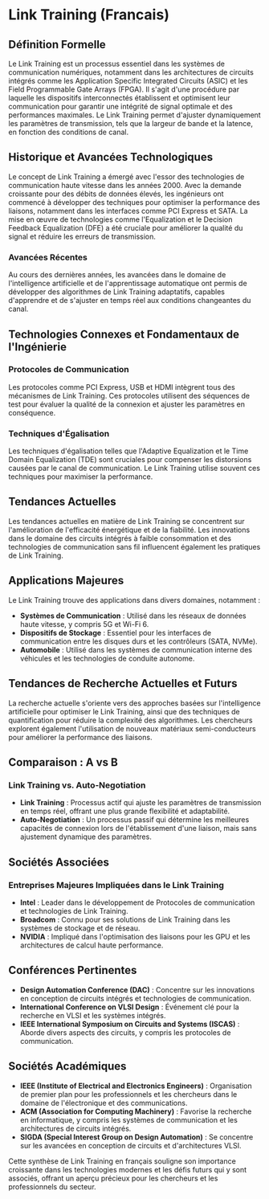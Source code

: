 # Link Training (Francais)

## Définition Formelle

Le Link Training est un processus essentiel dans les systèmes de communication numériques, notamment dans les architectures de circuits intégrés comme les Application Specific Integrated Circuits (ASIC) et les Field Programmable Gate Arrays (FPGA). Il s'agit d'une procédure par laquelle les dispositifs interconnectés établissent et optimisent leur communication pour garantir une intégrité de signal optimale et des performances maximales. Le Link Training permet d'ajuster dynamiquement les paramètres de transmission, tels que la largeur de bande et la latence, en fonction des conditions de canal.

## Historique et Avancées Technologiques

Le concept de Link Training a émergé avec l'essor des technologies de communication haute vitesse dans les années 2000. Avec la demande croissante pour des débits de données élevés, les ingénieurs ont commencé à développer des techniques pour optimiser la performance des liaisons, notamment dans les interfaces comme PCI Express et SATA. La mise en œuvre de technologies comme l'Equalization et le Decision Feedback Equalization (DFE) a été cruciale pour améliorer la qualité du signal et réduire les erreurs de transmission.

### Avancées Récentes

Au cours des dernières années, les avancées dans le domaine de l'intelligence artificielle et de l'apprentissage automatique ont permis de développer des algorithmes de Link Training adaptatifs, capables d'apprendre et de s'ajuster en temps réel aux conditions changeantes du canal.

## Technologies Connexes et Fondamentaux de l'Ingénierie

### Protocoles de Communication

Les protocoles comme PCI Express, USB et HDMI intègrent tous des mécanismes de Link Training. Ces protocoles utilisent des séquences de test pour évaluer la qualité de la connexion et ajuster les paramètres en conséquence.

### Techniques d'Égalisation

Les techniques d'égalisation telles que l'Adaptive Equalization et le Time Domain Equalization (TDE) sont cruciales pour compenser les distorsions causées par le canal de communication. Le Link Training utilise souvent ces techniques pour maximiser la performance.

## Tendances Actuelles

Les tendances actuelles en matière de Link Training se concentrent sur l'amélioration de l'efficacité énergétique et de la fiabilité. Les innovations dans le domaine des circuits intégrés à faible consommation et des technologies de communication sans fil influencent également les pratiques de Link Training.

## Applications Majeures

Le Link Training trouve des applications dans divers domaines, notamment :

- **Systèmes de Communication** : Utilisé dans les réseaux de données haute vitesse, y compris 5G et Wi-Fi 6.
- **Dispositifs de Stockage** : Essentiel pour les interfaces de communication entre les disques durs et les contrôleurs (SATA, NVMe).
- **Automobile** : Utilisé dans les systèmes de communication interne des véhicules et les technologies de conduite autonome.

## Tendances de Recherche Actuelles et Futurs

La recherche actuelle s'oriente vers des approches basées sur l'intelligence artificielle pour optimiser le Link Training, ainsi que des techniques de quantification pour réduire la complexité des algorithmes. Les chercheurs explorent également l'utilisation de nouveaux matériaux semi-conducteurs pour améliorer la performance des liaisons.

## Comparaison : A vs B

### Link Training vs. Auto-Negotiation

- **Link Training** : Processus actif qui ajuste les paramètres de transmission en temps réel, offrant une plus grande flexibilité et adaptabilité.
- **Auto-Negotiation** : Un processus passif qui détermine les meilleures capacités de connexion lors de l'établissement d'une liaison, mais sans ajustement dynamique des paramètres.

## Sociétés Associées

### Entreprises Majeures Impliquées dans le Link Training

- **Intel** : Leader dans le développement de Protocoles de communication et technologies de Link Training.
- **Broadcom** : Connu pour ses solutions de Link Training dans les systèmes de stockage et de réseau.
- **NVIDIA** : Impliqué dans l'optimisation des liaisons pour les GPU et les architectures de calcul haute performance.

## Conférences Pertinentes

- **Design Automation Conference (DAC)** : Concentre sur les innovations en conception de circuits intégrés et technologies de communication.
- **International Conference on VLSI Design** : Événement clé pour la recherche en VLSI et les systèmes intégrés.
- **IEEE International Symposium on Circuits and Systems (ISCAS)** : Aborde divers aspects des circuits, y compris les protocoles de communication.

## Sociétés Académiques

- **IEEE (Institute of Electrical and Electronics Engineers)** : Organisation de premier plan pour les professionnels et les chercheurs dans le domaine de l'électronique et des communications.
- **ACM (Association for Computing Machinery)** : Favorise la recherche en informatique, y compris les systèmes de communication et les architectures de circuits intégrés.
- **SIGDA (Special Interest Group on Design Automation)** : Se concentre sur les avancées en conception de circuits et d'architectures VLSI.

Cette synthèse de Link Training en français souligne son importance croissante dans les technologies modernes et les défis futurs qui y sont associés, offrant un aperçu précieux pour les chercheurs et les professionnels du secteur.